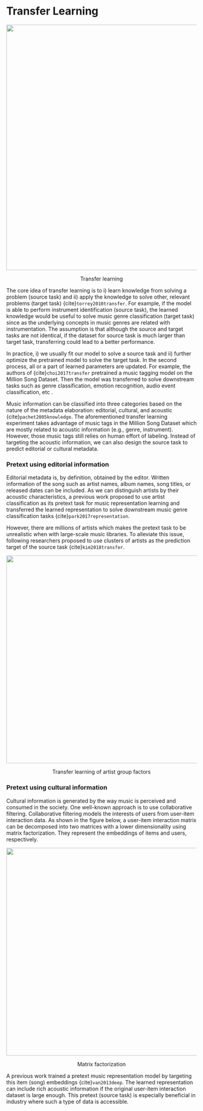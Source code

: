 # Transfer Learning

<p align = "center">
<img src = "https://i.imgur.com/V5v19Xs.png" width=650>
</p>
<p align = "center">
Transfer learning
</p>



The core idea of transfer learning is to i) learn knowledge from solving a problem (source task) and ii) apply the knowledge to solve other, relevant problems (target task) {cite}`torrey2010transfer`. For example, if the model is able to perform instrument identification (source task), the learned knowledge would be useful to solve music genre classification (target task) since as the underlying concepts in music genres are related with instrumentation. The assumption is that although the source and target tasks are not identical, if the dataset for source task is much larger than target task, transferring could lead to a better performance.


In practice, i) we usually fit our model to solve a source task and ii) further optimize the pretrained model to solve the target task. In the second process, all or a part of  learned parameters are updated. For example, the authors of {cite}`choi2017transfer` pretrained a music tagging model on the Million Song Dataset. Then the model was transferred to solve downstream tasks such as genre classification, emotion recognition, audio event classification, etc .


Music information can be classified into three categories based on the nature of the metadata elaboration: editorial, cultural, and acoustic {cite}`pachet2005knowledge`. The aforementioned transfer learning experiment takes advantage of music tags in the Million Song Dataset which are mostly related to acoustic information (e.g., genre, instrument). However, those music tags still relies on human effort of labeling. Instead of targeting the acoustic information, we can also design the source task to predict editorial or cultural metadata.

### Pretext using editorial information
Editorial metadata is, by definition, obtained by the editor. Written information of the song such as artist names, album names, song titles, or released dates can be included. As we can distinguish artists by their acoustic characteristics, a previous work proposed to use artist classification as its pretext task for music representation learning and transferred the learned representation to solve downstream music genre classification tasks {cite}`park2017representation`. 


However, there are millions of artists which makes the pretext task to be unrealistic when with large-scale music libraries. To alleviate this issue, following researchers proposed to use clusters of artists as the prediction target of the source task {cite}`kim2018transfer`. 
<p align = "center">
<img src = "https://i.imgur.com/36t82uv.png" width=550>
</p>
<p align = "center">
Transfer learning of artist group factors
</p>


### Pretext using cultural information
Cultural information is generated by the way music is perceived and consumed in the society. One well-known approach is to use collaborative filtering. Collaborative filtering models the interests of users from user-item interaction data. As shown in the figure below, a user-item interaction matrix can be decomposed into two matrices with a lower dimensionality using matrix factorization. They represent the embeddings of items and users, respectively.
<p align = "center">
<img src = "https://i.imgur.com/MzUyz0t.png" width=550>
</p>
<p align = "center">
Matrix factorization
</p>

A previous work trained a pretext music representation model by targeting this item (song) embeddings {cite}`van2013deep`. The learned representation can include rich acoustic information if the original user-item interaction dataset is large enough. This pretext (source task) is especially beneficial in industry where such a type of data is accessible.






